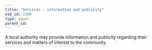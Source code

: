 ```yaml
---
title: "Services - information and publicity"
esd_id: 2160
type: power
parent_id:  
---
```


A local authority may provide information and publicity regarding their services and matters of interest to the community.

